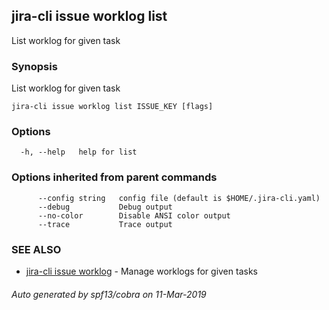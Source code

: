 ## jira-cli issue worklog list

List worklog for given task

### Synopsis

List worklog for given task

```
jira-cli issue worklog list ISSUE_KEY [flags]
```

### Options

```
  -h, --help   help for list
```

### Options inherited from parent commands

```
      --config string   config file (default is $HOME/.jira-cli.yaml)
      --debug           Debug output
      --no-color        Disable ANSI color output
      --trace           Trace output
```

### SEE ALSO

* [jira-cli issue worklog](jira-cli_issue_worklog.md)	 - Manage worklogs for given tasks

###### Auto generated by spf13/cobra on 11-Mar-2019
